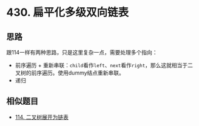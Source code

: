 # 430. 扁平化多级双向链表

## 思路

跟114一样有两种思路，只是这里复杂一点，需要处理多个指向：

- 前序遍历 + 重新串联：`child`看作`left`、`next`看作`right`，那么这就相当于二叉树的前序遍历。使用dummy结点重新串联。
- 递归

## 相似题目

- [114. 二叉树展开为链表](https://leetcode-cn.com/problems/flatten-binary-tree-to-linked-list/)

